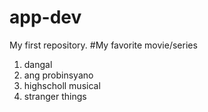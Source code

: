 # app-dev
 My first repository.
#My favorite movie/series
1. dangal
2. ang probinsyano
3. highscholl musical
4. stranger things 
